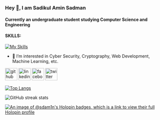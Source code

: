 ### Hey 👋, I am Sadikul Amin Sadman
#### Currently an undergraduate student studying Computer Science and Engineering

#### SKILLS:
[![My Skills](https://skillicons.dev/icons?i=c,cpp,html,css,bootstrap,js,python,php,bash,linux,latex,figma,sqlite)](https://skillicons.dev)

- 🤔 I’m interested in Cyber Security, Cryptography, Web Development, Machine Learning, etc. 


[<img src='https://cdn.jsdelivr.net/npm/simple-icons@3.0.1/icons/github.svg' alt='github' height='40'>](https://github.com/SdAm1n)  [<img src='https://cdn.jsdelivr.net/npm/simple-icons@3.0.1/icons/linkedin.svg' alt='linkedin' height='40'>](https://www.linkedin.com/in/sdam1n/)  [<img src='https://cdn.jsdelivr.net/npm/simple-icons@3.0.1/icons/facebook.svg' alt='facebook' height='40'>](https://www.facebook.com/sadikulaminsadman)  [<img src='https://cdn.jsdelivr.net/npm/simple-icons@3.0.1/icons/twitter.svg' alt='twitter' height='40'>](https://twitter.com/kichui_nai)

[![Top Langs](https://github-readme-stats.vercel.app/api/top-langs/?username=SdAm1n&theme=radical&layout=compact&langs_count=15)](https://github.com/anuraghazra/github-readme-stats)

![GitHub streak stats](https://streak-stats.demolab.com/?user=SdAm1n&theme=radical)  

[![An image of @sdam1n's Holopin badges, which is a link to view their full Holopin profile](https://holopin.me/sdam1n)](https://holopin.io/@sdam1n)
